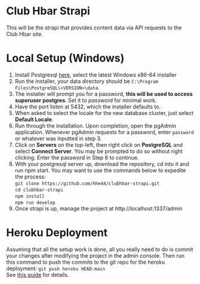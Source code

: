 # Club Hbar Strapi
This will be the strapi that provides content data via API requests to the Club Hbar site.

# Local Setup (Windows)
1. Install Postgresql [here](https://www.enterprisedb.com/downloads/postgres-postgresql-downloads), select the latest Windows x86-64 installer
2. Run the installer, your data directory should be `C:\Program Files\PostgreSQL\<VERSION>\data`.
3. The installer will prompt you for a password, **this will be used to access superuser postgres**. Set it to *password* for minimal work. 
4. Have the port listen at 5432, which the installer defaults to.
5. When asked to select the locale for the new database cluster, just select **Default Locale**.
6. Run through the installation. Upon completion, open the pgAdmin application. Whenever pgAdmin requests for a password, enter `password` or whatever was inputted in step 3. 
7. Click on **Servers** on the top-left, then right click on **PostgreSQL** and select **Connect Server**. You may be prompted to do so without right clicking. Enter the password in Step 6 to continue. 
8. With your postgresql server up, download the repository, cd into it and run npm start. You may want to use the commands below to expedite the process: <br>
`git clone https://github.com/hhe44/clubhbar-strapi.git` <br>
`cd clubhbar-strapi` <br>
`npm install` <br>
`npm run develop`
9. Once strapi is up, manage the project at http://localhost:1337/admin

# Heroku Deployment
Assuming that all the setup work is done, all you really need to do is commit your changes after modifying the project in the admin console. Then run this command to push the commits to the git repo for the heroku deployment: `git push heroku HEAD:main`<br>
See [this guide](https://strapi.io/documentation/developer-docs/latest/setup-deployment-guides/deployment/hosting-guides/heroku.html) for details.